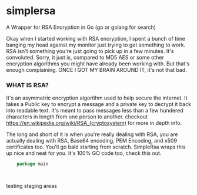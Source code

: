 # simplersa
A Wrapper for RSA Encryption in Go (go or golang for search)

Okay when I started working with RSA encryption, I spent a bunch of time banging my head against my monitor just trying to get something to work. RSA isn't something you're just going to pick up in a few minutes. It's convoluted. Sorry, it just is, compared to MD5 AES or some other encryption algorithms you might have already been working with. But that's enough complaining. ONCE I GOT MY BRAIN AROUND IT, it's not that bad.
### WHAT IS RSA?
It's an asymmetric encryption algorithm used to help secure the internet. It takes a Public key to encrypt a message and a private key to decrypt it back into readable text. It's meant to pass messages less than a few hundered characters in length from one person to another. checkout https://en.wikipedia.org/wiki/RSA_(cryptosystem) for more in depth info.

The long and short of it is when you're really dealing with RSA, you are actually dealing with RSA, Base64 encoding, PEM Encoding, and x509 certificates too. You'll go bald starting from scratch. SimpleRsa wraps this up nice and neat for you. It's 100% GO code too, check this out.

```go
    package main

    
```
testing staging areas

